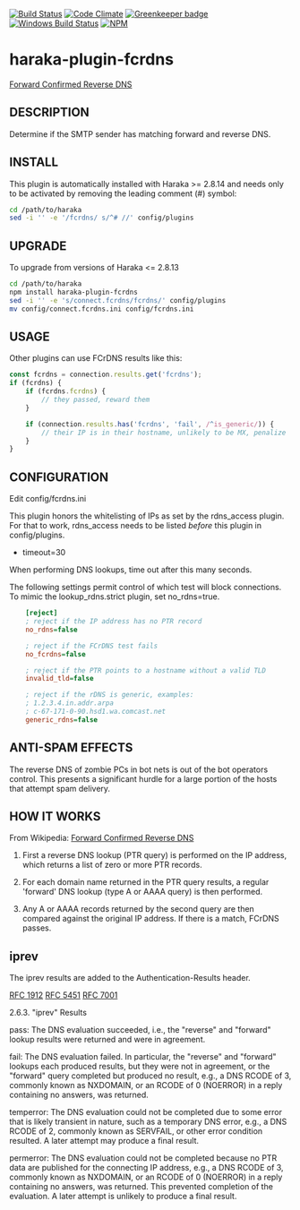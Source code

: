 [![Build Status][ci-img]][ci-url]
[![Code Climate][clim-img]][clim-url]
[![Greenkeeper badge][gk-img]][gk-url]
[![Windows Build Status][ci-win-img]][ci-win-url]
[![NPM][npm-img]][npm-url]
<!-- doesn't work in haraka plugins... yet. [![Code Coverage][cov-img]][cov-url]-->


# haraka-plugin-fcrdns

[Forward Confirmed Reverse DNS](http://en.wikipedia.org/wiki/FCrDNS)

## DESCRIPTION

Determine if the SMTP sender has matching forward and reverse DNS.

## INSTALL

This plugin is automatically installed with Haraka >= 2.8.14 and needs only to be
activated by removing the leading comment (#) symbol:

```sh
cd /path/to/haraka
sed -i '' -e '/fcrdns/ s/^# //' config/plugins
```

## UPGRADE

To upgrade from versions of Haraka <= 2.8.13

```sh
cd /path/to/haraka
npm install haraka-plugin-fcrdns
sed -i '' -e 's/connect.fcrdns/fcrdns/' config/plugins
mv config/connect.fcrdns.ini config/fcrdns.ini
```

## USAGE

Other plugins can use FCrDNS results like this:

```js
const fcrdns = connection.results.get('fcrdns');
if (fcrdns) {
    if (fcrdns.fcrdns) {
        // they passed, reward them
    }

    if (connection.results.has('fcrdns', 'fail', /^is_generic/)) {
        // their IP is in their hostname, unlikely to be MX, penalize
    }
}
```

## CONFIGURATION

Edit config/fcrdns.ini

This plugin honors the whitelisting of IPs as set by the rdns\_access plugin.
For that to work, rdns\_access needs to be listed *before* this plugin in
config/plugins.

* timeout=30

When performing DNS lookups, time out after this many seconds.

The following settings permit control of which test will block connections. To
mimic the lookup\_rdns.strict plugin, set no\_rdns=true.

```ini
    [reject]
    ; reject if the IP address has no PTR record
    no_rdns=false

    ; reject if the FCrDNS test fails
    no_fcrdns=false

    ; reject if the PTR points to a hostname without a valid TLD
    invalid_tld=false

    ; reject if the rDNS is generic, examples:
    ; 1.2.3.4.in.addr.arpa
    ; c-67-171-0-90.hsd1.wa.comcast.net
    generic_rdns=false
```


## ANTI-SPAM EFFECTS

The reverse DNS of zombie PCs in bot nets is out of the bot operators control.
This presents a significant hurdle for a large portion of the hosts that
attempt spam delivery.


## HOW IT WORKS

From Wikipedia: [Forward Confirmed Reverse DNS](http://en.wikipedia.org/wiki/FCrDNS)

1. First a reverse DNS lookup (PTR query) is performed on the IP address,
   which returns a list of zero or more PTR records.

2. For each domain name returned in the PTR query results, a regular
   'forward' DNS lookup (type A or AAAA query) is then performed.

3. Any A or AAAA records returned by the second query are then compared
   against the original IP address. If there is a match, FCrDNS passes.


## iprev

The iprev results are added to the Authentication-Results header.

[RFC 1912](http://www.ietf.org/rfc/rfc1912.txt)
[RFC 5451](http://www.ietf.org/rfc/rfc5451.txt)
[RFC 7001](http://tools.ietf.org/html/rfc7001#section-3)

2.6.3.  "iprev" Results

   pass:  The DNS evaluation succeeded, i.e., the "reverse" and
      "forward" lookup results were returned and were in agreement.

   fail:  The DNS evaluation failed.  In particular, the "reverse" and
      "forward" lookups each produced results, but they were not in
      agreement, or the "forward" query completed but produced no
      result, e.g., a DNS RCODE of 3, commonly known as NXDOMAIN, or an
      RCODE of 0 (NOERROR) in a reply containing no answers, was
      returned.

   temperror:  The DNS evaluation could not be completed due to some
      error that is likely transient in nature, such as a temporary DNS
      error, e.g., a DNS RCODE of 2, commonly known as SERVFAIL, or
      other error condition resulted.  A later attempt may produce a
      final result.

   permerror:  The DNS evaluation could not be completed because no PTR
      data are published for the connecting IP address, e.g., a DNS
      RCODE of 3, commonly known as NXDOMAIN, or an RCODE of 0 (NOERROR)
      in a reply containing no answers, was returned.  This prevented
      completion of the evaluation.  A later attempt is unlikely to
      produce a final result.


<!-- leave these buried at the bottom of the document -->
[ci-img]: https://travis-ci.org/haraka/haraka-plugin-fcrdns.svg
[ci-url]: https://travis-ci.org/haraka/haraka-plugin-fcrdns
[ci-win-img]: https://ci.appveyor.com/api/projects/status/xayl14cyhj8o834s?svg=true
[ci-win-url]: https://ci.appveyor.com/project/msimerson/haraka-plugin-fcrdns
[cov-img]: https://codecov.io/github/haraka/haraka-plugin-fcrdns/coverage.svg
[cov-url]: https://codecov.io/github/haraka/haraka-plugin-fcrdns
[clim-img]: https://codeclimate.com/github/haraka/haraka-plugin-fcrdns/badges/gpa.svg
[clim-url]: https://codeclimate.com/github/haraka/haraka-plugin-fcrdns
[gk-img]: https://badges.greenkeeper.io/haraka/haraka-plugin-fcrdns.svg
[gk-url]: https://greenkeeper.io/
[npm-img]: https://nodei.co/npm/haraka-plugin-fcrdns.png
[npm-url]: https://www.npmjs.com/package/haraka-plugin-fcrdns
